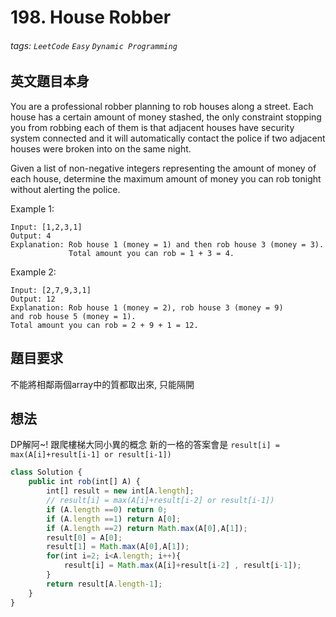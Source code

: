 # 198. House Robber
###### tags: `LeetCode` `Easy` `Dynamic Programming`

## 英文題目本身
You are a professional robber planning to rob houses along a street. Each house has a certain amount of money stashed, the only constraint stopping you from robbing each of them is that adjacent houses have security system connected and it will automatically contact the police if two adjacent houses were broken into on the same night.

Given a list of non-negative integers representing the amount of money of each house, determine the maximum amount of money you can rob tonight without alerting the police.

Example 1:
```
Input: [1,2,3,1]
Output: 4
Explanation: Rob house 1 (money = 1) and then rob house 3 (money = 3).
             Total amount you can rob = 1 + 3 = 4.
```
Example 2:
```
Input: [2,7,9,3,1]
Output: 12
Explanation: Rob house 1 (money = 2), rob house 3 (money = 9) 
and rob house 5 (money = 1).
Total amount you can rob = 2 + 9 + 1 = 12.
```
## 題目要求
不能將相鄰兩個array中的質都取出來, 只能隔開

## 想法
DP解阿~!  跟爬樓梯大同小異的概念
新的一格的答案會是 `result[i] = max(A[i]+result[i-1] or result[i-1])`
```javascript
class Solution {
    public int rob(int[] A) {
        int[] result = new int[A.length];
        // result[i] = max(A[i]+result[i-2] or result[i-1])
        if (A.length ==0) return 0;
        if (A.length ==1) return A[0];
        if (A.length ==2) return Math.max(A[0],A[1]);
        result[0] = A[0];
        result[1] = Math.max(A[0],A[1]);
        for(int i=2; i<A.length; i++){
            result[i] = Math.max(A[i]+result[i-2] , result[i-1]);
        }
        return result[A.length-1];
    }
}
```
